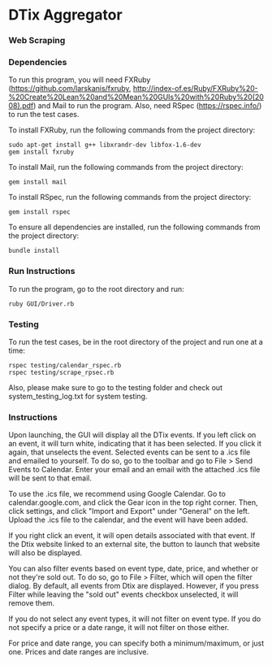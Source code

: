 # DTix Aggregator
### Web Scraping

### Dependencies
To run this program, you will need FXRuby (https://github.com/larskanis/fxruby, http://index-of.es/Ruby/FXRuby%20-%20Create%20Lean%20and%20Mean%20GUIs%20with%20Ruby%20(2008).pdf) and Mail to run the program.  Also, need RSpec (https://rspec.info/) to run the test cases.

To install FXRuby, run the following commands from the project directory:
```
sudo apt-get install g++ libxrandr-dev libfox-1.6-dev
gem install fxruby
```
To install Mail, run the following commands from the project directory:
```
gem install mail
```
To install RSpec, run the following commands from the project directory:
```
gem install rspec
```
To ensure all dependencies are installed, run the following commands from the project directory:
```
bundle install
```

### Run Instructions
To run the program, go to the root directory and run:
```
ruby GUI/Driver.rb
```

### Testing
To run the test cases, be in the root directory of the project and run one at a time:
```
rspec testing/calendar_rspec.rb
rspec testing/scrape_rpsec.rb
```
Also, please make sure to go to the testing folder and check out system_testing_log.txt for system testing.

### Instructions
Upon launching, the GUI will display all the DTix events. If you left click on an event, it will turn white, indicating that it has been selected. If you click it again, that unselects the event. Selected events can be sent to a .ics file and emailed to yourself. To do so, go to the toolbar and go to File > Send Events to Calendar. Enter your email and an email with the attached .ics file will be sent to that email.

To use the .ics file, we recommend using Google Calendar. Go to calendar.google.com, and click the Gear icon in the top right corner. Then, click settings, and click "Import and Export" under "General" on the left. Upload the .ics file to the calendar, and the event will have been added.

If you right click an event, it will open details associated with that event. If the Dtix website linked to an external site, the button to launch that website will also be displayed.

You can also filter events based on event type, date, price, and whether or not they're sold out. To do so, go to File > Filter, which will open the filter dialog. By default, all events from Dtix are displayed. However, if you press Filter while leaving the "sold out" events checkbox unselected, it will remove them.

If you do not select any event types, it will not filter on event type. If you do not specify a price or a date range, it will not filter on those either.

For price and date range, you can specify both a minimum/maximum, or just one. Prices and date ranges are inclusive.
